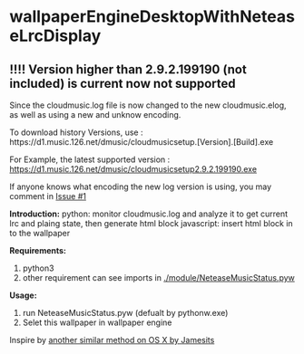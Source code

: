 # wallpaperEngineDesktopWithNeteaseLrcDisplay

## !!!! Version higher than 2.9.2.199190 (not included) is current now **not supported**

Since the cloudmusic.log file is now changed to the new cloudmusic.elog, as well as using a new and unknow encoding.

To download history Versions, use : https://<span>d1.music.126.net/dmusic/cloudmusicsetup.[Version].[Build].exe

For Example, the latest supported version : https://d1.music.126.net/dmusic/cloudmusicsetup2.9.2.199190.exe

If anyone knows what encoding the new log version is using, you may comment in [Issue #1](https://github.com/wayneferdon/WallpaperEngine.NeteaseMusicLyricDesktop/issues/1)


**Introduction:**
python: monitor cloudmusic.log and analyze it to get current lrc and plaing state, then generate html block
javascript: insert html block in to the wallpaper

**Requirements:** 
1. python3
2. other requirement can see imports in [./module/NeteaseMusicStatus.pyw](https://github.com/wayneferdon/WallpaperEngine.NeteaseMusicLyricDesktop/blob/master/module/NeteaseMusicStatus.pyw)

**Usage:**
1. run NeteaseMusicStatus.pyw (defualt by pythonw.exe)
2. Selet this wallpaper in wallpaper engine

Inspire by [another similar method on OS X by Jamesits](https://github.com/Jamesits/Netease-music-status)
